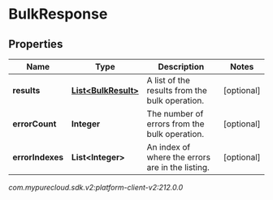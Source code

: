 # BulkResponse


## Properties

| Name | Type | Description | Notes |
| ------------ | ------------- | ------------- | ------------- |
| **results** | [**List&lt;BulkResult&gt;**](BulkResult) | A list of the results from the bulk operation. |  [optional] |
| **errorCount** | **Integer** | The number of errors from the bulk operation. |  [optional] |
| **errorIndexes** | **List&lt;Integer&gt;** | An index of where the errors are in the listing. |  [optional] |




_com.mypurecloud.sdk.v2:platform-client-v2:212.0.0_
